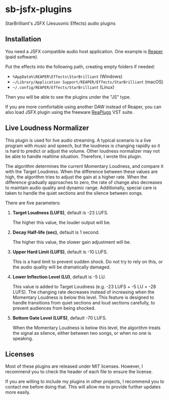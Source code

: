 # sb-jsfx-plugins
StarBrilliant's JSFX (Jesusonic Effects) audio plugins

## Installation

You need a JSFX compatible audio host application. One example is [Reaper](https://www.reaper.fm) (paid software).

Put the effects into the following path, creating empty folders if needed:
- `%AppData%\REAPER\Effects\StarBrilliant` (Windows)
- `~/Library/Application Support/REAPER/Effects/StarBrilliant` (macOS)
- `~/.config/REAPER/Effects/StarBrilliant` (Linux)

Then you will be able to see the plugins under the "JS" type.

If you are more comfortable using another DAW instead of Reaper, you can also load JSFX plugin using the freeware [ReaPlugs](https://www.reaper.fm/reaplugs/) VST suite.

## Live Loudness Normalizer

This plugin is used for live audio streaming. A typical scenario is a live program with music and speech, but the loudness is changing rapidly so it is hard to predict or adjust the volume. Other loudness normalizer may not be able to handle realtime situation. Therefore, I wrote this plugin.

The algorithm determines the current Momentary Loudness, and compare it with the Target Loudness. When the difference between these values are high, the algorithm tries to adjust the gain at a higher rate. When the difference gradually approaches to zero, the rate of change also decreases to maintain audio quality and dynamic range. Additionally, special care is taken to handle the quiet sections and the silence between songs.

There are five parameters:

1. **Target Loudness (LUFS)**, default is -23 LUFS.

   The higher this value, the louder output will be.

2. **Decay Half-life (sec)**, default is 1 second.

   The higher this value, the slower gain adjustment will be.

3. **Upper Hard Limit (LUFS)**, default is -10 LUFS.

   This is a hard limit to prevent sudden shock. Do not try to rely on this, or the audio quality will be dramatically damaged.

4. **Lower Inflection Level (LU)**, default is -5 LU.

   This value is added to Target Loudness (e.g. -23 LUFS + -5 LU = -28 LUFS). The changing rate decreases instead of increasing when the Momentary Loudness is below this level. This feature is designed to handle transitions from quiet sections and loud sections carefully, to prevent audiences from being shocked.

5. **Bottom Gate Level (LUFS)**, default -70 LUFS.

   When the Momentary Loudness is below this level, the algorithm treats the signal as silence, either between two songs, or when no one is speaking.

## Licenses

Most of these plugins are released under MIT licenses. However, I recommend you to check the header of each file to ensure the license.

If you are willing to include my plugins in other projects, I recommend you to contact me before doing that. This will allow me to provide further updates more easily.
